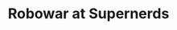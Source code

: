 ---
title: Robowar at Supernerds
description: Gauhati University in association with Robotics Club CIT Kokrajhar presents ROBOWAR in the event of Supernerds. The objective of this contest is to build a robot whose task is to damage its opponent robot to gain points.
start-date: 2019-03-25 11:00:00
place: Gauhati University
---